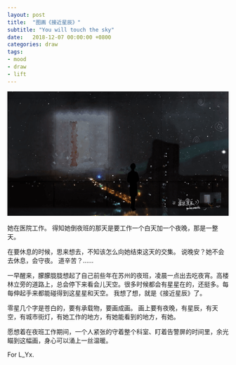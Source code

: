 ```yaml
---
layout: post
title:  "图画《接近星辰》"
subtitle: "You will touch the sky"
date:   2018-12-07 00:00:00 +0800
categories: draw
tags: 
- mood
- draw
- lift
---
```





![](/img/post/touch-the-sky/touch_the_sky.png)



她在医院工作。
得知她倒夜班的那天是要工作一个白天加一个夜晚，那是一整天。

在要休息的时候，思来想去，不知该怎么向她结束这天的交集。
说晚安？她不会去休息，会守夜。
道辛苦？……

一早醒来，朦朦胧胧想起了自己前些年在苏州的夜班，凌晨一点出去吃夜宵。高楼林立旁的道路上，总会停下来看会儿天空。很多时候都会有星星在的，还挺多。每每伸起手来都能碰得到这星星和天空。
我想了想，就是《接近星辰》了。

零星几个字是苍白的，要有承载物，要画成画。
画上要有夜晚，有星辰，有天空，有城市街灯，有她工作的地方，有她能看到的地方，有她。

愿想着在夜班工作期间，一个人紧张的守着整个科室、盯着告警屏的时间里，余光瞄到这幅画，身心可以涌上一丝温暖。

For L_Yx.
